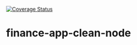 [![Coverage Status](https://coveralls.io/repos/github/lenodeoliveira/finance-app-clean-node/badge.svg?branch=main)](https://coveralls.io/github/lenodeoliveira/finance-app-clean-node?branch=main)

# finance-app-clean-node
